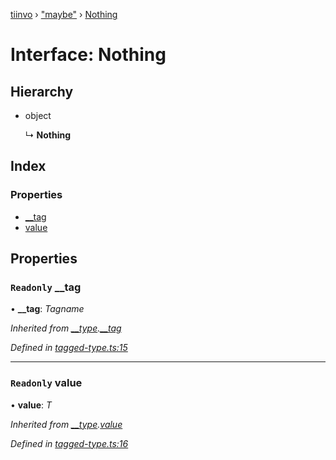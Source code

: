 [tiinvo](../README.md) › ["maybe"](../modules/_maybe_.md) › [Nothing](_maybe_.nothing.md)

# Interface: Nothing

## Hierarchy

* object

  ↳ **Nothing**

## Index

### Properties

* [__tag](_maybe_.nothing.md#readonly-__tag)
* [value](_maybe_.nothing.md#readonly-value)

## Properties

### `Readonly` __tag

• **__tag**: *Tagname*

*Inherited from [__type](../modules/_tagged_type_.md#__type).[__tag](../modules/_tagged_type_.md#readonly-__tag)*

*Defined in [tagged-type.ts:15](https://github.com/OctoD/tiinvo/blob/9536b4d/src/tagged-type.ts#L15)*

___

### `Readonly` value

• **value**: *T*

*Inherited from [__type](../modules/_tagged_type_.md#__type).[value](../modules/_tagged_type_.md#readonly-value)*

*Defined in [tagged-type.ts:16](https://github.com/OctoD/tiinvo/blob/9536b4d/src/tagged-type.ts#L16)*
